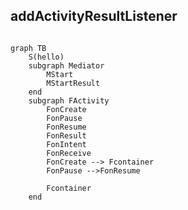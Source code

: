 ## addActivityResultListener

```java


```




```mermaid
graph TB
	S(hello)
	subgraph Mediator
		MStart
		MStartResult
	end
	subgraph FActivity
		FonCreate
		FonPause 
		FonResume 
		FonResult 
		FonIntent 
		FonReceive 
		FonCreate --> Fcontainer
		FonPause -->FonResume

		Fcontainer
	end


```
<!--stackedit_data:
eyJoaXN0b3J5IjpbLTE5ODA4NDIyMjIsLTI4NDM4MjkxMywtMT
A1ODQ4NjY2MywtNDM0OTMxNzA4XX0=
-->